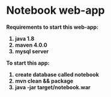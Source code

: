# Notebook web-app
<strong>Requirements to start this web-app:<strong><br>
1. java 1.8<br>
2. maven 4.0.0<br>
3. mysql server<br>

<strong>To start this app:</strong><br>
1. create database called notebook<br>
2. mvn clean && package<br>
3. java -jar target/notebook.war<br>

